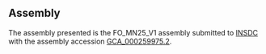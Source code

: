 

Assembly
--------

The assembly presented is the FO\_MN25\_V1 assembly submitted to
[INSDC](http://www.insdc.org) with the assembly accession
[GCA\_000259975.2](http://www.ebi.ac.uk/ena/data/view/GCA_000259975.2).
